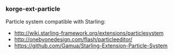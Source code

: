 ### korge-ext-particle

Particle system compatible with Starling:

* http://wiki.starling-framework.org/extensions/particlesystem
* http://onebyonedesign.com/flash/particleeditor/
* https://github.com/Gamua/Starling-Extension-Particle-System
